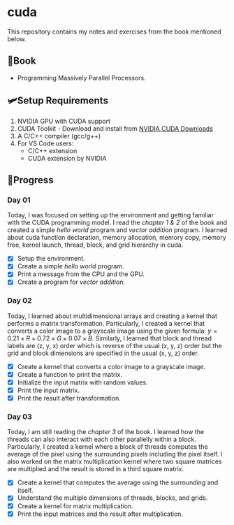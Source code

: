 # **cuda** 
This repository contains my notes and exercises from the book mentioned below. 

## **📗Book**
- Programming Massively Parallel Processors.  

## **🛩️Setup Requirements**
1. NVIDIA GPU with CUDA support
2. CUDA Toolkit - Download and install from [NVIDIA CUDA Downloads](https://developer.nvidia.com/cuda-downloads)
3. A C/C++ compiler (gcc/g++)
4. For VS Code users:
   - C/C++ extension
   - CUDA extension by NVIDIA

## **🚀Progress**

### **Day 01**  
Today, I was focused on setting up the environment and getting familiar with the CUDA programming model. I read the *chapter 1 & 2* of the book and created a simple *hello world* program and *vector addition* program. I learned about cuda function declaration, memory allocation, memory copy, memory free, kernel launch, thread, block, and grid hierarchy in cuda. 

- [x] Setup the environment.
- [x] Create a simple *hello world* program.
- [x] Print a message from the CPU and the GPU.
- [x] Create a program for *vector addition*. 

### **Day 02**
Today, I learned about multidimensional arrays and creating a kernel that performs a matrix transformation. Particularly, I created a kernel that converts a color image to a grayscale image using the given formula: $y = 0.21 \times R + 0.72 \times G + 0.07 \times B$. Similarly, I learned that block and thread labels are (z, y, x) order which is reverse of the usual (x, y, z) order but the grid and block dimensions are specified in the usual (x, y, z) order. 

- [x] Create a kernel that converts a color image to a grayscale image.
- [x] Create a function to print the matrix. 
- [x] Initialize the input matrix with random values. 
- [x] Print the input matrix. 
- [x] Print the result after transformation. 

### **Day 03**
Today, I am still reading the *chapter 3* of the book. I learned how the threads can also interact with each other parallelly within a block. Particularly, I created a kernel where a block of threads computes the average of the pixel using the surrounding pixels including the pixel itself. I also worked on the matrix multiplication kernel where two square matrices are multiplied and the result is stored in a third square matrix. 

- [x] Create a kernel that computes the average using the surrounding and itself.
- [x] Understand the multiple dimensions of threads, blocks, and grids.
- [x] Create a kernel for matrix multiplication. 
- [x] Print the input matrices and the result after multiplication.